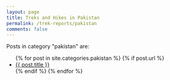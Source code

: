 ```yaml
---
layout: page
title: Treks and Hikes in Pakistan
permalink: /trek-reports/pakistan
comments: false
---
```


<div class="row justify-content-between">
<div class="col-md-8 pr-5">


<p>Posts in category "pakistan" are:</p>

<ul>
  {% for post in site.categories.pakistan %}
    {% if post.url %}
        <li><a href="{{ post.url }}">{{ post.title }}</a></li>
    {% endif %}
  {% endfor %}
</ul>


</div>
</div>
